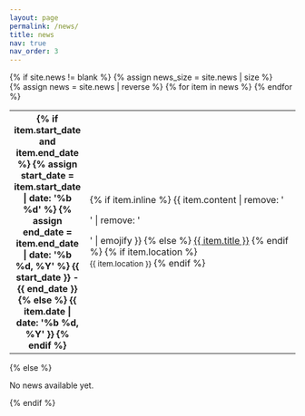 ```yaml
---
layout: page
permalink: /news/
title: news
nav: true
nav_order: 3
---
```


<div class="news">
  {% if site.news != blank %}
    {% assign news_size = site.news | size %}
    <div class="table-responsive">
      <table class="table table-sm table-borderless">
        {% assign news = site.news | reverse %}
        {% for item in news %}
          <tr>
            <th scope="row" style="width: 20%">
              {% if item.start_date and item.end_date %}
                {% assign start_date = item.start_date | date: '%b %d' %}
                {% assign end_date = item.end_date | date: '%b %d, %Y' %}
                {{ start_date }} - {{ end_date }}
              {% else %}
                {{ item.date | date: '%b %d, %Y' }}
              {% endif %}
            </th>
            <td>
              {% if item.inline %}
                {{ item.content | remove: '<p>' | remove: '</p>' | emojify }}
              {% else %}
                <a class="news-title" href="{{ item.url | relative_url }}">{{ item.title }}</a>
              {% endif %}
              {% if item.location %}
                <br><small class="text-muted">{{ item.location }}</small>
              {% endif %}
            </td>
          </tr>
        {% endfor %}
      </table>
    </div>
  {% else %}
    <p>No news available yet.</p>
  {% endif %}
</div>